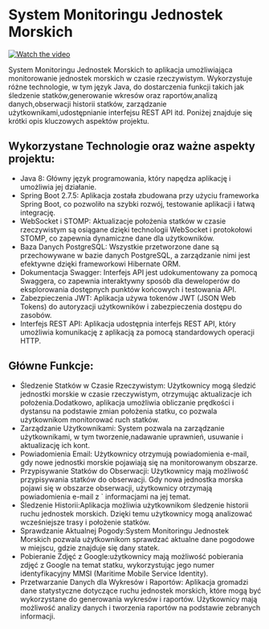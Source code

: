<h1><b>System Monitoringu Jednostek Morskich </b></h1>

[![Watch the video](https://img.youtube.com/vi/BxgV89NuF4I/maxresdefault.jpg)](https://www.youtube.com/watch?v=BxgV89NuF4I)

System Monitoringu Jednostek Morskich to aplikacja umożliwiająca monitorowanie jednostek morskich w czasie rzeczywistym. Wykorzystuje różne technologie, w tym język Java, do dostarczenia funkcji takich jak śledzenie statków,generowanie wkresów oraz raportów,analizą danych,obserwacji historii statków, zarządzanie użytkownikami,udostępnianie interfejsu REST API itd. Poniżej znajduje się krótki opis kluczowych aspektów projektu.

<h2><b></b>Wykorzystane Technologie oraz ważne aspekty projektu:</b></h2>

- Java 8: Główny język programowania, który napędza aplikację i umożliwia jej działanie.
- Spring Boot 2.7.5: Aplikacja została zbudowana przy użyciu frameworka Spring Boot, co pozwoliło na szybki rozwój, testowanie aplikacji i łatwą integrację.
- WebSocket i STOMP: Aktualizacje położenia statków w czasie rzeczywistym są osiągane dzięki technologii WebSocket i protokołowi STOMP, co zapewnia dynamiczne dane dla użytkowników.
- Baza Danych PostgreSQL: Wszystkie przetworzone dane są przechowywane w bazie danych PostgreSQL, a zarządzanie nimi jest efektywne dzięki frameworkowi Hibernate ORM.
- Dokumentacja Swagger: Interfejs API jest udokumentowany za pomocą Swaggera, co zapewnia interaktywny sposób dla deweloperów do eksplorowania dostępnych punktów końcowych i testowania API.
- Zabezpieczenia JWT: Aplikacja używa tokenów JWT (JSON Web Tokens) do autoryzacji użytkowników i zabezpieczenia dostępu do zasobów.
- Interfejs REST API: Aplikacja udostępnia interfejs REST API, który umożliwia komunikację z aplikacją za pomocą standardowych operacji HTTP.
   
<h2><b>Główne Funkcje:</b></h2>

- Śledzenie Statków w Czasie Rzeczywistym: Użytkownicy mogą śledzić jednostki morskie w czasie rzeczywistym, otrzymując aktualizacje ich położenia.Dodatkowo, aplikacja umożliwia obliczanie prędkości i dystansu na       podstawie zmian położenia statku, co pozwala użytkownikom monitorować ruch statków.
- Zarządzanie Użytkownikami: System pozwala na zarządzanie użytkownikami, w tym tworzenie,nadawanie uprawnień, usuwanie i aktualizację ich kont.
- Powiadomienia Email: Użytkownicy otrzymują powiadomienia e-mail, gdy nowe jednostki morskie pojawiają się na monitorowanym obszarze.
- Przypisywanie Statków do Obserwacji: Użytkownicy mają możliwość przypisywania statków do obserwacji. Gdy nowa jednostka morska pojawi się w obszarze obserwacji, użytkownicy otrzymają powiadomienia e-mail z `          informacjami na jej temat.
- Śledzenie Historii:Aplikacja możliwia użytkownikom śledzenie historii ruchu jednostek morskich. Dzięki temu użytkownicy mogą analizować wcześniejsze trasy i położenie statków.
- Sprawdzanie Aktualnej Pogody:System Monitoringu Jednostek Morskich pozwala użytkownikom sprawdzać aktualne dane pogodowe w miejscu, gdzie znajduje się dany statek.
- Pobieranie Zdjęć z Google:użytkownicy mają możliwość pobierania zdjęć z Google na temat statku, wykorzystując jego numer identyfikacyjny MMSI (Maritime Mobile Service Identity).
- Przetwarzanie Danych dla Wykresów i Raportów: Aplikacja gromadzi dane statystyczne dotyczące ruchu jednostek morskich, które mogą być wykorzystane do generowania wykresów i raportów. Użytkownicy mają możliwość        analizy danych i tworzenia raportów na podstawie zebranych informacji.
